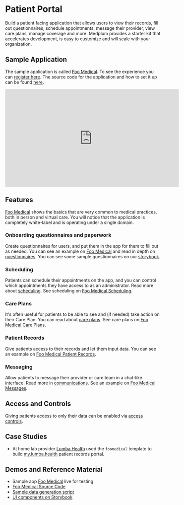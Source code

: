 # Patient Portal

Build a patient facing application that allows users to view their records, fill out questionnaires, schedule appointments, message their provider, view care plans, manage coverage and more. Medplum provides a starter kit that accelerates development, is easy to customize and will scale with your organization.

## Sample Application

The sample application is called [Foo Medical](https://www.foomedical.com). To see the experience you can [register here](https://www.foomedical.com/register). The source code for the application and how to set it up can be found [here](https://github.com/medplum/foomedical).

<iframe width="560" height="315" src="https://www.youtube.com/embed/aXKWDJ-GBKk?controls=0" title="YouTube video player" frameborder="0" allow="accelerometer; autoplay; clipboard-write; encrypted-media; gyroscope; picture-in-picture" allowfullscreen></iframe>

## Features

[Foo Medical](https://www.foomedical.com) shows the basics that are very common to medical practices, both in person and virtual care. You will notice that the application is completely white-label and is operating under a single domain.

### Onboarding questionnaires and paperwork

Create questionnaires for users, and put them in the app for them to fill out as needed. You can see an example on [Foo Medical](https://www.foomedical.com) and read in depth on [questionnaires](../products/questionnaires). You can see some sample questionnaires on our [storybook](https://storybook.medplum.com/?path=/docs/medplum-questionnaireform--us-surgeon-general-family-health-portrait).

### Scheduling

Patients can schedule their appointments on the app, and you can control which appointments they have access to as an administrator. Read more about [scheduling](../products/scheduling). See scheduling on [Foo Medical Scheduling](https://foomedical.com/get-care).

### Care Plans

It's often useful for patients to be able to see and (if needed) take action on their Care Plan. You can read about [care plans](../products/careplans). See care plans on [Foo Medical Care Plans](https://foomedical.com/care-plan/action-items).

### Patient Records

Give patients access to their records and let them input data. You can see an example on [Foo Medical Patient Records](https://foomedical.com/health-record/lab-results).

### Messaging

Allow patients to message their provider or care team in a chat-like interface. Read more in [communications](../products/communications). See an example on [Foo Medical Messages](https://foomedical.com/messages).

## Access and Controls

Giving patients access to only their data can be enabled via [access controls](/docs/auth/access-control).

## Case Studies

- At home lab provider [Lumba Health](https://lumba.health/) used the `foomedical` template to build [my.lumba.health](https://my.lumba.health/) patient records portal.

## Demos and Reference Material

- Sample app [Foo Medical](https://www.foomedical.com) live for testing
- [Foo Medical Source Code](https://github.com/medplum/foomedical)
- [Sample data generation script](https://github.com/medplum/medplum-demo-bots/blob/main/src/examples/sample-account-setup.ts)
- [UI components on Storybook](https://storybook.medplum.com)
